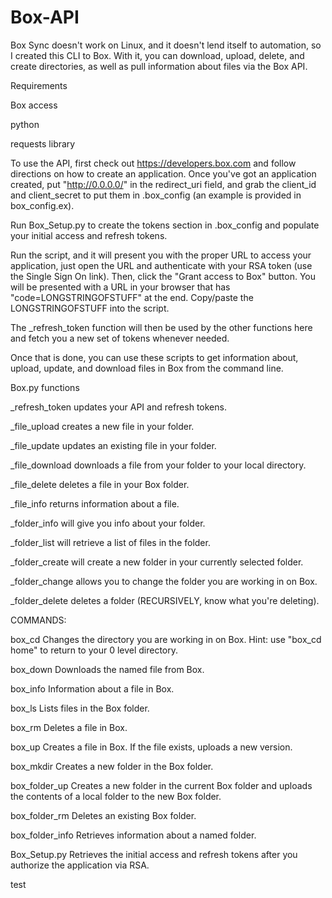 Box-API
=======

Box Sync doesn't work on Linux, and it doesn't lend itself to automation, so I created this CLI to Box.  With it, you can download, upload, delete, and create directories, as well as pull information about files via the Box API. 

Requirements

Box access

python 

requests library

To use the API, first check out https://developers.box.com and follow directions on how to create an application.  Once you've got an application created, put "http://0.0.0.0/" in the redirect_uri field, and grab the client_id and client_secret to put them in .box_config (an example is provided in box_config.ex).

Run Box_Setup.py to create the tokens section in .box_config and populate your initial access and refresh tokens.  

Run the script, and it will present you with the proper URL to access your application, just open the URL and authenticate with your RSA token (use the Single Sign On link).  Then, click the "Grant access to Box" button. You will be presented with a URL in your browser that has "code=LONGSTRINGOFSTUFF" at the end.  Copy/paste the LONGSTRINGOFSTUFF into the script.  
 
The _refresh_token function will then be used by the other functions here and fetch you a new set of tokens whenever needed.  

Once that is done, you can use these scripts to get information about, upload, update, and download files in Box from the command line.

Box.py functions

_refresh_token updates your API and refresh tokens.

_file_upload creates a new file in your folder.

_file_update updates an existing file in your folder.

_file_download downloads a file from your folder to your local directory.

_file_delete deletes a file in your Box folder.

_file_info returns information about a file.

_folder_info will give you info about your folder.

_folder_list will retrieve a list of files in the folder.

_folder_create will create a new folder in your currently selected folder.

_folder_change allows you to change the folder you are working in on Box.

_folder_delete deletes a folder (RECURSIVELY, know what you're deleting).

COMMANDS:

box_cd 
Changes the directory you are working in on Box.  Hint:  use "box_cd home" to return to your 0 level directory.

box_down
Downloads the named file from Box.

box_info
Information about a file in Box.

box_ls
Lists files in the Box folder.

box_rm
Deletes a file in Box.

box_up
Creates a file in Box.  If the file exists, uploads a new version.

box_mkdir
Creates a new folder in the Box folder.

box_folder_up
Creates a new folder in the current Box folder and uploads the contents of a local folder to the new Box folder.

box_folder_rm
Deletes an existing Box folder.

box_folder_info
Retrieves information about a named folder.

Box_Setup.py
Retrieves the initial access and refresh tokens after you authorize the application via RSA.

test
